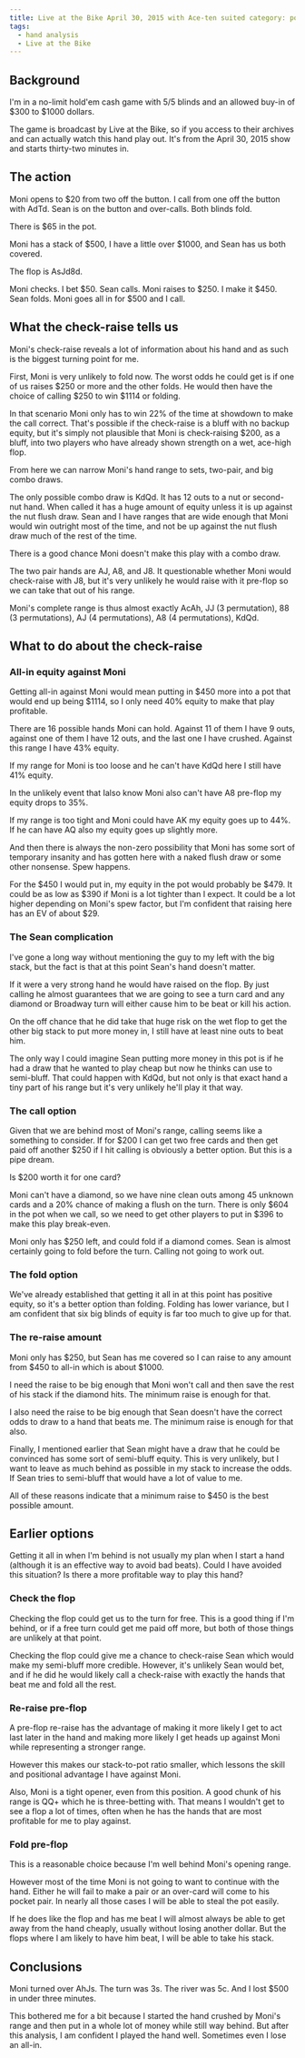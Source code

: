 ```yaml
---
title: Live at the Bike April 30, 2015 with Ace-ten suited category: poker
tags:
  - hand analysis
  - Live at the Bike
---
```


## Background

I'm in a no-limit hold'em cash game with $5/$5 blinds and an allowed buy-in of
$300 to $1000 dollars.

The game is broadcast by Live at the Bike, so if you access to their archives
and can actually watch this hand play out. It's from the April 30, 2015 show and
starts thirty-two minutes in.

## The action

Moni opens to $20 from two off the button. I call from one off the button with
AdTd. Sean is on the button and over-calls. Both blinds fold.

There is $65 in the pot.

Moni has a stack of $500, I have a little over $1000, and Sean has us both
covered.

The flop is AsJd8d.

Moni checks. I bet $50. Sean calls. Moni raises to $250. I make it $450.  Sean
folds. Moni goes all in for $500 and I call.

## What the check-raise tells us

Moni's check-raise reveals a lot of information about his hand and as such is
the biggest turning point for me.

First, Moni is very unlikely to fold now. The worst odds he could get is if one
of us raises $250 or more and the other folds. He would then have the choice of
calling $250 to win $1114 or folding.

In that scenario Moni only has to win 22% of the time at showdown to make the
call correct. That's possible if the check-raise is a bluff with no backup
equity, but it's simply not plausible that Moni is check-raising $200, as a
bluff, into two players who have already shown strength on a wet, ace-high flop.

From here we can narrow Moni's hand range to sets, two-pair, and big combo
draws.

The only possible combo draw is KdQd. It has 12 outs to a nut or second-nut
hand. When called it has a huge amount of equity unless it is up against the nut
flush draw. Sean and I have ranges that are wide enough that Moni would win
outright most of the time, and not be up against the nut flush draw much of the
rest of the time.

There is a good chance Moni doesn't make this play with a combo draw.

The two pair hands are AJ, A8, and J8. It questionable whether Moni would
check-raise with J8, but it's very unlikely he would raise with it pre-flop so
we can take that out of his range.

Moni's complete range is thus almost exactly AcAh, JJ (3 permutation), 88 (3
permutations), AJ (4 permutations), A8 (4 permutations), KdQd.

## What to do about the check-raise

### All-in equity against Moni

Getting all-in against Moni would mean putting in $450 more into a pot that
would end up being $1114, so I only need 40% equity to make that play
profitable.

There are 16 possible hands Moni can hold. Against 11 of them I have 9 outs,
against one of them I have 12 outs, and the last one I have crushed. Against
this range I have 43% equity.

If my range for Moni is too loose and he can't have KdQd here I still have 41%
equity.

In the unlikely event that Ialso  know Moni also can't have A8 pre-flop my
equity drops to 35%.

If my range is too tight and Moni could have AK my equity goes up to 44%.  If he
can have AQ also my equity goes up slightly more.

And then there is always the non-zero possibility that Moni has some sort of
temporary insanity and has gotten here with a naked flush draw or some other
nonsense. Spew happens.

For the $450 I would put in, my equity in the pot would probably be $479. It
could be as low as $390 if Moni is a lot tighter than I expect. It could be a
lot higher depending on Moni's spew factor, but I'm confident that raising here
has an EV of about $29.

### The Sean complication

I've gone a long way without mentioning the guy to my left with the big stack,
but the fact is that at this point Sean's hand doesn't matter.

If it were a very strong hand he would have raised on the flop. By just calling
he almost guarantees that we are going to see a turn card and any diamond or
Broadway turn will either cause him to be beat or kill his action.

On the off chance that he did take that huge risk on the wet flop to get the
other big stack to put more money in, I still have at least nine outs to beat
him.

The only way I could imagine Sean putting more money in this pot is if he had a
draw that he wanted to play cheap but now he thinks can use to semi-bluff. That
could happen with KdQd, but not only is that exact hand a tiny part of his range
but it's very unlikely he'll play it that way.

### The call option

Given that we are behind most of Moni's range, calling seems like a something to
consider. If for $200 I can get two free cards and then get paid off another
$250 if I hit calling is obviously a better option. But this is a pipe dream.

Is $200 worth it for one card?

Moni can't have a diamond, so we have nine clean outs among 45 unknown cards and
a 20% chance of making a flush on the turn. There is only $604 in the pot when
we call, so we need to get other players to put in $396 to make this play
break-even.

Moni only has $250 left, and could fold if a diamond comes. Sean is almost
certainly going to fold before the turn. Calling not going to work out.

### The fold option

We've already established that getting it all in at this point has positive
equity, so it's a better option than folding. Folding has lower variance, but I
am confident that six big blinds of equity is far too much to give up for that.

### The re-raise amount

Moni only has $250, but Sean has me covered so I can raise to any amount from
$450 to all-in which is about $1000.

I need the raise to be big enough that Moni won't call and then save the rest of
his stack if the diamond hits. The minimum raise is enough for that.

I also need the raise to be big enough that Sean doesn't have the correct odds
to draw to a hand that beats me. The minimum raise is enough for that also.

Finally, I mentioned earlier that Sean might have a draw that he could be
convinced has some sort of semi-bluff equity. This is very unlikely, but I want
to leave as much behind as possible in my stack to increase the odds. If Sean
tries to semi-bluff that would have a lot of value to me.

All of these reasons indicate that a minimum raise to $450 is the best possible
amount.

## Earlier options

Getting it all in when I'm behind is not usually my plan when I start a hand
(although it is an effective way to avoid bad beats). Could I have avoided this
situation? Is there a more profitable way to play this hand?

### Check the flop

Checking the flop could get us to the turn for free. This is a good thing if I'm
behind, or if a free turn could get me paid off more, but both of those things
are unlikely at that point.

Checking the flop could give me a chance to check-raise Sean which would make my
semi-bluff more credible. However, it's unlikely Sean would bet, and if he did
he would likely call a check-raise with exactly the hands that beat me and fold
all the rest.

### Re-raise pre-flop

A pre-flop re-raise has the advantage of making it more likely I get to act last
later in the hand and making more likely I get heads up against Moni while
representing a stronger range.

However this makes our stack-to-pot ratio smaller, which lessons the skill and
positional advantage I have against Moni.

Also, Moni is a tight opener, even from this position. A good chunk of his range
is QQ+ which he is three-betting with. That means I wouldn't get to see a flop a
lot of times, often when he has the hands that are most profitable for me to
play against.

### Fold pre-flop

This is a reasonable choice because I'm well behind Moni's opening range.

However most of the time Moni is not going to want to continue with the hand.
Either he will fail to make a pair or an over-card will come to his pocket pair.
In nearly all those cases I will be able to steal the pot easily.

If he does like the flop and has me beat I will almost always be able to get
away from the hand cheaply, usually without losing another dollar. But the flops
where I am likely to have him beat, I will be able to take his stack.

## Conclusions

Moni turned over AhJs. The turn was 3s. The river was 5c. And I lost $500 in
under three minutes.

This bothered me for a bit because I started the hand crushed by Moni's range
and then put in a whole lot of money while still way behind. But after this
analysis, I am confident I played the hand well. Sometimes even I lose an
all-in.
